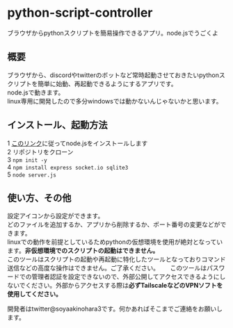 # python-script-controller
ブラウザからpythonスクリプトを簡易操作できるアプリ。node.jsでうごくよ
## 概要
ブラウザから、discordやtwitterのボットなど常時起動させておきたいpythonスクリプトを簡単に始動、再起動できるようにするアプリです。  
node.jsで動きます。  
linux専用に開発したので多分windowsでは動かないんじゃないかと思います。  

## インストール、起動方法
1 [このリンク](https://nodejs.org/ja)に従ってnode.jsをインストールします  
2 リポジトリをクローン  
3 `npm init -y`  
4 `npm install express socket.io sqlite3`  
5 `node server.js`  

## 使い方、その他
設定アイコンから設定ができます。  
どのファイルを追加するか、アプリから削除するか、ポート番号の変更などができます。  
linuxでの動作を前提としているためpythonの仮想環境を使用が絶対となっています。**非仮想環境でのスクリプトの起動はできません。**  
このツールはスクリプトの起動や再起動に特化したツールとなっておりコマンド送信などの高度な操作はできません。ご了承ください。　　
このツールはパスワードでの管理者認証を設定できないので、外部公開してアクセスできるようにしないでください。外部からアクセスする際は**必ずTailscaleなどのVPNソフトを使用してください。**    
  
開発者はtwitter@soyaakinohara3です。何かあればそこまでご連絡をお願いします。

